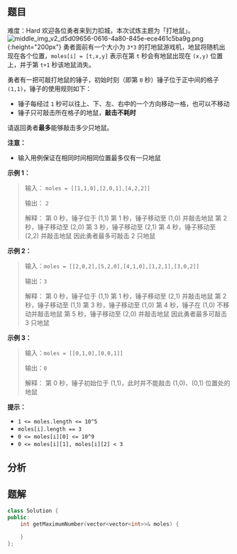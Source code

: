 
## 题目
难度：Hard
欢迎各位勇者来到力扣城，本次试炼主题为「打地鼠」。
![middle_img_v2_d5d09656-0616-4a80-845e-ece461c5ba9g.png](https://pic.leetcode-cn.com/1650273183-nZIijm-middle_img_v2_d5d09656-0616-4a80-845e-ece461c5ba9g.png){:height="200px"}
勇者面前有一个大小为 `3*3` 的打地鼠游戏机，地鼠将随机出现在各个位置，`moles[i] = [t,x,y]` 表示在第 `t` 秒会有地鼠出现在 `(x,y)` 位置上，并于第 `t+1` 秒该地鼠消失。

勇者有一把可敲打地鼠的锤子，初始时刻（即第 `0` 秒）锤子位于正中间的格子 `(1,1)`，锤子的使用规则如下：
- 锤子每经过 `1` 秒可以往上、下、左、右中的一个方向移动一格，也可以不移动
- 锤子只可敲击所在格子的地鼠，**敲击不耗时**

请返回勇者**最多**能够敲击多少只地鼠。

**注意：** 
- 输入用例保证在相同时间相同位置最多仅有一只地鼠


**示例 1：**
>输入： `moles = [[1,1,0],[2,0,1],[4,2,2]]`
>
>输出： `2`
>
>解释：
>第 0 秒，锤子位于 (1,1)
>第 1 秒，锤子移动至 (1,0) 并敲击地鼠
>第 2 秒，锤子移动至 (2,0)
>第 3 秒，锤子移动至 (2,1)
>第 4 秒，锤子移动至 (2,2) 并敲击地鼠
>因此勇者最多可敲击 2 只地鼠


**示例 2：**
>输入：`moles = [[2,0,2],[5,2,0],[4,1,0],[1,2,1],[3,0,2]]`
>
>输出：`3`
>
>解释：
>第 0 秒，锤子位于 (1,1)
>第 1 秒，锤子移动至 (2,1) 并敲击地鼠
>第 2 秒，锤子移动至 (1,1)
>第 3 秒，锤子移动至 (1,0)
>第 4 秒，锤子在 (1,0) 不移动并敲击地鼠
>第 5 秒，锤子移动至 (2,0) 并敲击地鼠
>因此勇者最多可敲击 3 只地鼠


**示例 3：**
>输入：`moles = [[0,1,0],[0,0,1]]`
>
>输出：`0`
>
>解释：
>第 0 秒，锤子初始位于 (1,1)，此时并不能敲击 (1,0)、(0,1) 位置处的地鼠


**提示：**
+ `1 <= moles.length <= 10^5`
+ `moles[i].length == 3`
+ `0 <= moles[i][0] <= 10^9`
+ `0 <= moles[i][1], moles[i][2] < 3`

## 分析

## 题解
```cpp
class Solution {
public:
    int getMaximumNumber(vector<vector<int>>& moles) {

    }
};
```